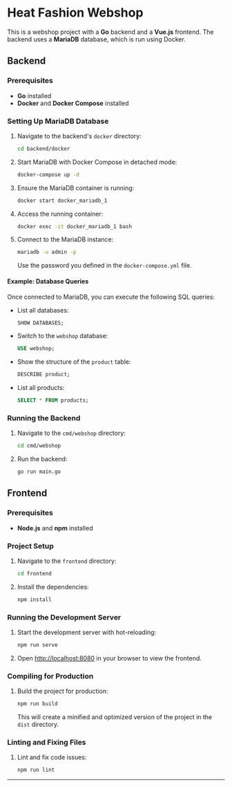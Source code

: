# Heat Fashion Webshop

This is a webshop project with a **Go** backend and a **Vue.js** frontend. The backend uses a **MariaDB** database, which is run using Docker.

## Backend

### Prerequisites
- **Go** installed
- **Docker** and **Docker Compose** installed

### Setting Up MariaDB Database

1. Navigate to the backend's `docker` directory:
    ```bash
    cd backend/docker
    ```

2. Start MariaDB with Docker Compose in detached mode:
    ```bash
    docker-compose up -d
    ```

3. Ensure the MariaDB container is running:
    ```bash
    docker start docker_mariadb_1
    ```

4. Access the running container:
    ```bash
    docker exec -it docker_mariadb_1 bash
    ```

5. Connect to the MariaDB instance:
    ```bash
    mariadb -u admin -p
    ```

    Use the password you defined in the `docker-compose.yml` file.

#### Example: Database Queries

Once connected to MariaDB, you can execute the following SQL queries:

- List all databases:
    ```sql
    SHOW DATABASES;
    ```

- Switch to the `webshop` database:
    ```sql
    USE webshop;
    ```

- Show the structure of the `product` table:
    ```sql
    DESCRIBE product;
    ```

- List all products:
    ```sql
    SELECT * FROM products;
    ```

### Running the Backend

1. Navigate to the `cmd/webshop` directory:
    ```bash
    cd cmd/webshop
    ```

2. Run the backend:
    ```bash
    go run main.go
    ```

## Frontend

### Prerequisites
- **Node.js** and **npm** installed

### Project Setup

1. Navigate to the `frontend` directory:
    ```bash
    cd frontend
    ```

2. Install the dependencies:
    ```bash
    npm install
    ```

### Running the Development Server

1. Start the development server with hot-reloading:
    ```bash
    npm run serve
    ```

2. Open [http://localhost:8080](http://localhost:8080) in your browser to view the frontend.

### Compiling for Production

1. Build the project for production:
    ```bash
    npm run build
    ```

    This will create a minified and optimized version of the project in the `dist` directory.

### Linting and Fixing Files

1. Lint and fix code issues:
    ```bash
    npm run lint
    ```

---
